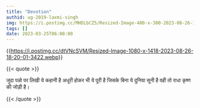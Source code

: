 ```yaml
---
title: "Devotion"
authid: ug-2019-laxmi-singh
img: https://i.postimg.cc/MHDLbCZ5/Resized-Image-400-x-300-2023-08-26-18-19-31-1080.webp
tags: []
date: 2023-03-25T06:00:00
---
```


{{<https://i.postimg.cc/dtVNcSVM/Resized-Image-1080-x-1418-2023-08-26-18-20-01-3422.webp>}}

{{< quote >}}

जुदा पन्नो पर लिखी ये कहानी है अधूरी होकर भी ये पूरी है जिसके बिना ये दुनिया सूनी है वही तो राधा कृष्ण की जोड़ी है।

{{< /quote >}}
